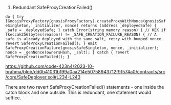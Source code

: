 1. Redundant SafeProxyCreationFailed()

`
do {
            try IGnosisProxyFactory(gnosisProxyFactory).createProxyWithNonce(gnosisSafeSingleton, _initializer, nonce)
            returns (address _deployedSafe) {
                _safe = _deployedSafe;
            } catch Error(string memory reason) {
                // KEK
                if (keccak256(bytes(reason)) != _SAFE_CREATION_FAILURE_REASON) {
                    // A safe is already deployed with the same salt, retry with bumped nonce
                    revert SafeProxyCreationFailed();
                }
                emit SafeProxyCreationFailure(gnosisSafeSingleton, nonce, _initializer);
                nonce = _genNonce(ownersHash, _salt);
            } catch {
                revert SafeProxyCreationFailed();
            }
`

https://github.com/code-423n4/2023-10-brahma/blob/dd0b41031b199a0aa214e50758943712f9f574a0/contracts/src/core/SafeDeployer.sol#L234-L243

There are two revert SafeProxyCreationFailed() statements - one inside the catch block and one outside. This is redundant, one statement would suffice.